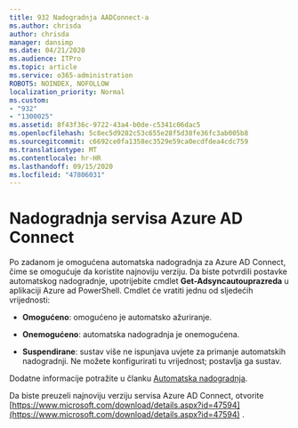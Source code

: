 ```yaml
---
title: 932 Nadogradnja AADConnect-a
ms.author: chrisda
author: chrisda
manager: dansimp
ms.date: 04/21/2020
ms.audience: ITPro
ms.topic: article
ms.service: o365-administration
ROBOTS: NOINDEX, NOFOLLOW
localization_priority: Normal
ms.custom:
- "932"
- "1300025"
ms.assetid: 8f43f36c-9722-43a4-b0de-c5341c06dac5
ms.openlocfilehash: 5c8ec5d9282c53c655e28f5d38fe36fc3ab005b8
ms.sourcegitcommit: c6692ce0fa1358ec3529e59ca0ecdfdea4cdc759
ms.translationtype: MT
ms.contentlocale: hr-HR
ms.lasthandoff: 09/15/2020
ms.locfileid: "47806031"
---
```

# <a name="upgrade-azure-ad-connect"></a>Nadogradnja servisa Azure AD Connect

Po zadanom je omogućena automatska nadogradnja za Azure AD Connect, čime se omogućuje da koristite najnoviju verziju. Da biste potvrdili postavke automatskog nadogradnje, upotrijebite cmdlet **Get-Adsyncautouprazreda** u aplikaciji Azure ad PowerShell. Cmdlet će vratiti jednu od sljedećih vrijednosti:

- **Omogućeno**: omogućeno je automatsko ažuriranje.

- **Onemogućeno**: automatska nadogradnja je onemogućena.

- **Suspendirane**: sustav više ne ispunjava uvjete za primanje automatskih nadogradnji. Ne možete konfigurirati tu vrijednost; postavlja ga sustav.

Dodatne informacije potražite u članku [Automatska nadogradnja](https://docs.microsoft.com/azure/active-directory/connect/active-directory-aadconnect-feature-automatic-upgrade).

Da biste preuzeli najnoviju verziju servisa Azure AD Connect, otvorite [https://www.microsoft.com/download/details.aspx?id=47594](https://www.microsoft.com/download/details.aspx?id=47594) .
